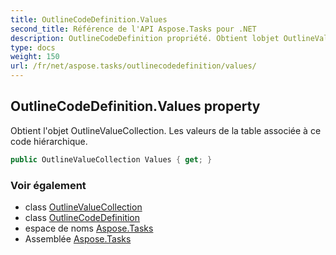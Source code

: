 ```yaml
---
title: OutlineCodeDefinition.Values
second_title: Référence de l'API Aspose.Tasks pour .NET
description: OutlineCodeDefinition propriété. Obtient lobjet OutlineValueCollection. Les valeurs de la table associée à ce code hiérarchique.
type: docs
weight: 150
url: /fr/net/aspose.tasks/outlinecodedefinition/values/
---
```

## OutlineCodeDefinition.Values property

Obtient l'objet OutlineValueCollection. Les valeurs de la table associée à ce code hiérarchique.

```csharp
public OutlineValueCollection Values { get; }
```

### Voir également

* class [OutlineValueCollection](../../outlinevaluecollection/)
* class [OutlineCodeDefinition](../)
* espace de noms [Aspose.Tasks](../../outlinecodedefinition/)
* Assemblée [Aspose.Tasks](../../../)


